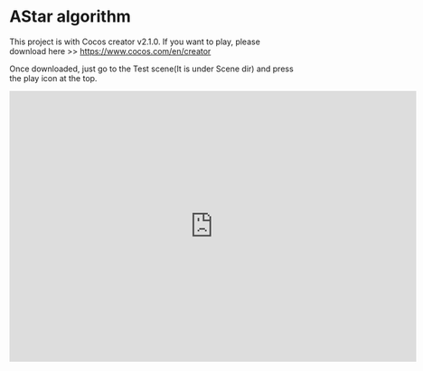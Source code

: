 # AStar algorithm

This project is with Cocos creator v2.1.0.
If you want to play, please download here >> https://www.cocos.com/en/creator

Once downloaded, just go to the Test scene(It is under Scene dir) and press the play icon at the top.

<iframe src="https://play-tv.kakao.com/embed/player/cliplink/406845935?service=daum_tistory" width="720" height="480" frameborder="0" allowfullscreen="true"></iframe>
